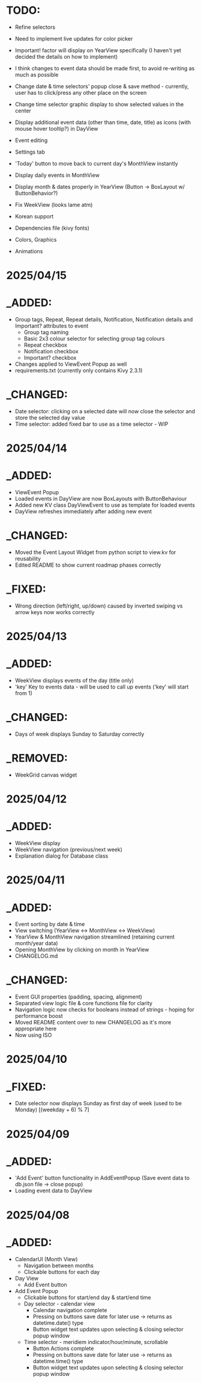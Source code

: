 # TODO:

- Refine selectors
- Need to implement live updates for color picker
- Important! factor will display on YearView specifically (I haven't yet decided the details on how to implement)

- I think changes to event data should be made first, to avoid re-writing as much as possible

- Change date & time selectors' popup close & save method - currently, user has to click/press any other place on the screen
- Change time selector graphic display to show selected values in the center
- Display additional event data (other than time, date, title) as icons (with mouse hover tooltip?) in DayView
- Event editing
- Settings tab
- 'Today' button to move back to current day's MonthView instantly
- Display daily events in MonthView
- Display month & dates properly in YearView (Button -> BoxLayout w/ ButtonBehavior?)
- Fix WeekView (looks lame atm)
- Korean support
- Dependencies file (kivy fonts)
- Colors, Graphics
- Animations

######

# 2025/04/15

# \_ADDED:

- Group tags, Repeat, Repeat details, Notification, Notification details and Important? attributes to event
  - Group tag naming
  - Basic 2x3 colour selector for selecting group tag colours
  - Repeat checkbox
  - Notification checkbox
  - Important? checkbox
- Changes applied to ViewEvent Popup as well
- requirements.txt (currently only contains Kivy 2.3.1)

# \_CHANGED:

- Date selector: clicking on a selected date will now close the selector and store the selected day value
- Time selector: added fixed bar to use as a time selector - WIP

# 2025/04/14

# \_ADDED:

- ViewEvent Popup
- Loaded events in DayView are now BoxLayouts with ButtonBehaviour
- Added new KV class DayViewEvent to use as template for loaded events
- DayView refreshes immediately after adding new event

# \_CHANGED:

- Moved the Event Layout Widget from python script to view.kv for reusability
- Edited README to show current roadmap phases correctly

# \_FIXED:

- Wrong direction (left/right, up/down) caused by inverted swiping vs arrow keys now works correctly

# 2025/04/13

# \_ADDED:

- WeekView displays events of the day (title only)
- 'key' Key to events data - will be used to call up events ('key' will start from 1)

# \_CHANGED:

- Days of week displays Sunday to Saturday correctly

# \_REMOVED:

- WeekGrid canvas widget

# 2025/04/12

# \_ADDED:

- WeekView display
- WeekView navigation (previous/next week)
- Explanation dialog for Database class

# 2025/04/11

# \_ADDED:

- Event sorting by date & time
- View switching (YearView <-> MonthView <-> WeekView)
- YearView & MonthView navigation streamlined (retaining current month/year data)
- Opening MonthView by clicking on month in YearView
- CHANGELOG.md

# \_CHANGED:

- Event GUI properties (padding, spacing, alignment)
- Separated view logic file & core functions file for clarity
- Navigation logic now checks for booleans instead of strings - hoping for performance boost
- Moved README content over to new CHANGELOG as it's more appropriate here
- Now using ISO

# 2025/04/10

# \_FIXED:

- Date selector now displays Sunday as first day of week (used to be Monday) [(weekday + 6) % 7]

# 2025/04/09

# \_ADDED:

- 'Add Event' button functionality in AddEventPopup (Save event data to db.json file -> close popup)
- Loading event data to DayView

# 2025/04/08

# \_ADDED:

- CalendarUI (Month View)
  - Navigation between months
  - Clickable buttons for each day
- Day View
  - Add Event button
- Add Event Popup
  - Clickable buttons for start/end day & start/end time
  - Day selector - calendar view
    - Calendar navigation complete
    - Pressing on buttons save date for later use -> returns as datetime.date() type
    - Button widget text updates upon selecting & closing selector popup window
  - Time selector - meridiem indicator/hour/minute, scrollable
    - Button Actions complete
    - Pressing on buttons save date for later use -> returns as datetime.time() type
    - Button widget text updates upon selecting & closing selector popup window
